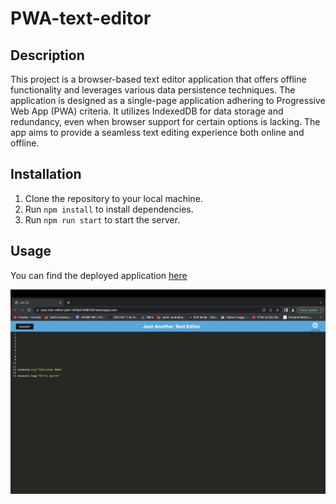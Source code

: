 # PWA-text-editor


## Description

This project is a browser-based text editor application that offers offline functionality and leverages various data persistence techniques. The application is designed as a single-page application adhering to Progressive Web App (PWA) criteria. It utilizes IndexedDB for data storage and redundancy, even when browser support for certain options is lacking. The app aims to provide a seamless text editing experience both online and offline.

## Installation

  1. Clone the repository to your local machine.
  2. Run `npm install` to install dependencies.
  3. Run `npm run start` to start the server.

## Usage

You can find the deployed application [here](https://pwa-text-editor-jate1-0f3b37308728.herokuapp.com/)


![Screenshot of the application](/images/Screenshot%202023-08-07%20at%209.18.41%20AM.png)



